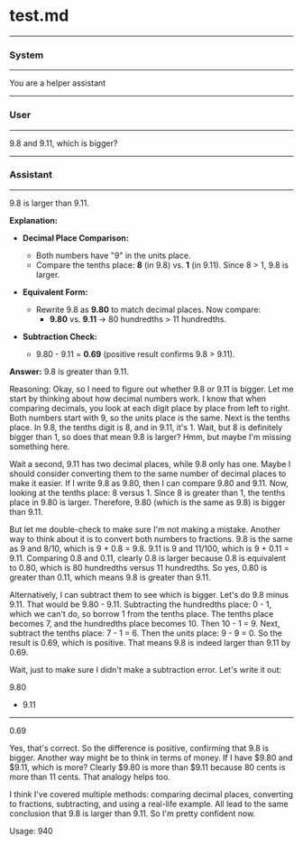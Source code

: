 # test.md

---
### System
---
You are a helper assistant


---
### User
---
9.8 and 9.11, which is bigger?


---
### Assistant
---
9.8 is larger than 9.11.  

**Explanation:**  
- **Decimal Place Comparison:**  
  - Both numbers have "9" in the units place.  
  - Compare the tenths place: **8** (in 9.8) vs. **1** (in 9.11). Since 8 > 1, 9.8 is larger.  

- **Equivalent Form:**  
  - Rewrite 9.8 as **9.80** to match decimal places. Now compare:  
    - **9.80** vs. **9.11** → 80 hundredths > 11 hundredths.  

- **Subtraction Check:**  
  - 9.80 - 9.11 = **0.69** (positive result confirms 9.8 > 9.11).  

**Answer:** 9.8 is greater than 9.11.

Reasoning: Okay, so I need to figure out whether 9.8 or 9.11 is bigger. Let me start by thinking about how decimal numbers work. I know that when comparing decimals, you look at each digit place by place from left to right. Both numbers start with 9, so the units place is the same. Next is the tenths place. In 9.8, the tenths digit is 8, and in 9.11, it's 1. Wait, but 8 is definitely bigger than 1, so does that mean 9.8 is larger? Hmm, but maybe I'm missing something here.

Wait a second, 9.11 has two decimal places, while 9.8 only has one. Maybe I should consider converting them to the same number of decimal places to make it easier. If I write 9.8 as 9.80, then I can compare 9.80 and 9.11. Now, looking at the tenths place: 8 versus 1. Since 8 is greater than 1, the tenths place in 9.80 is larger. Therefore, 9.80 (which is the same as 9.8) is bigger than 9.11. 

But let me double-check to make sure I'm not making a mistake. Another way to think about it is to convert both numbers to fractions. 9.8 is the same as 9 and 8/10, which is 9 + 0.8 = 9.8. 9.11 is 9 and 11/100, which is 9 + 0.11 = 9.11. Comparing 0.8 and 0.11, clearly 0.8 is larger because 0.8 is equivalent to 0.80, which is 80 hundredths versus 11 hundredths. So yes, 0.80 is greater than 0.11, which means 9.8 is greater than 9.11.

Alternatively, I can subtract them to see which is bigger. Let's do 9.8 minus 9.11. That would be 9.80 - 9.11. Subtracting the hundredths place: 0 - 1, which we can't do, so borrow 1 from the tenths place. The tenths place becomes 7, and the hundredths place becomes 10. Then 10 - 1 = 9. Next, subtract the tenths place: 7 - 1 = 6. Then the units place: 9 - 9 = 0. So the result is 0.69, which is positive. That means 9.8 is indeed larger than 9.11 by 0.69.

Wait, just to make sure I didn't make a subtraction error. Let's write it out:

  9.80
- 9.11
--------
  0.69

Yes, that's correct. So the difference is positive, confirming that 9.8 is bigger. Another way might be to think in terms of money. If I have $9.80 and $9.11, which is more? Clearly $9.80 is more than $9.11 because 80 cents is more than 11 cents. That analogy helps too.

I think I've covered multiple methods: comparing decimal places, converting to fractions, subtracting, and using a real-life example. All lead to the same conclusion that 9.8 is larger than 9.11. So I'm pretty confident now.

Usage: 940

